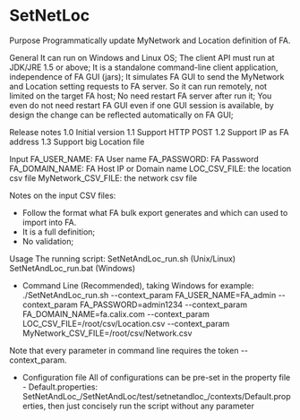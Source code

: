 SetNetLoc
=========

Purpose
Programmatically update MyNetwork and Location definition of FA. 
 
General
It can run on Windows and Linux OS;
The client API must run at JDK/JRE 1.5 or above;
It is a standalone command-line client application, independence of FA GUI (jars);
It simulates FA GUI to send the MyNetwork and Location setting requests to FA server. So it can run remotely, not limited on the target FA host;
No need restart FA server after run it;
You even do not need restart FA GUI even if one GUI session is available, by design the change can be reflected automatically on FA GUI;
 
Release notes
1.0	Initial version
1.1	Support HTTP POST
1.2	Support IP as FA address
1.3	Support big Location file
 
Input
FA_USER_NAME: FA User name
FA_PASSWORD: FA Password
FA_DOMAIN_NAME: FA Host IP or Domain name
LOC_CSV_FILE: the location csv file 
MyNetwork_CSV_FILE: the network csv file

Notes on the input CSV files:
 - Follow the format what FA bulk export generates and which can used to import into FA. 
 - It is a full definition;
 - No validation;
 
Usage
The running script:
SetNetAndLoc_run.sh  (Unix/Linux)
SetNetAndLoc_run.bat  (Windows)

 - Command Line (Recommended), taking Windows for example:
./SetNetAndLoc_run.sh --context_param FA_USER_NAME=FA_admin --context_param FA_PASSWORD=admin1234 --context_param FA_DOMAIN_NAME=fa.calix.com --context_param LOC_CSV_FILE=/root/csv/Location.csv --context_param MyNetwork_CSV_FILE=/root/csv/Network.csv

Note that every parameter in command line requires the token --context_param.

 - Configuration file
All of configurations can be pre-set in the property file - Default.properties: SetNetAndLoc_<Version>/SetNetAndLoc/test/setnetandloc_<Version>/contexts/Default.properties, then just concisely run the script without any parameter